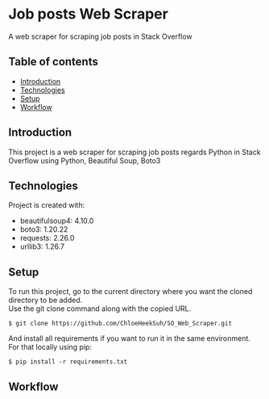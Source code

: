 # Job posts Web Scraper
A web scraper for scraping job posts in Stack Overflow

## Table of contents
* [Introduction](#introduction)
* [Technologies](#technologies)
* [Setup](#setup)
* [Workflow](#workflow)

## Introduction
This project is a web scraper for scraping job posts regards Python in Stack Overflow using Python, Beautiful Soup, Boto3
	
## Technologies
Project is created with:
* beautifulsoup4: 4.10.0
* boto3: 1.20.22
* requests: 2.26.0
* urllib3: 1.26.7
	
## Setup
To run this project, go to the current directory where you want the cloned directory to be added.\
Use the git clone command along with the copied URL.

```
$ git clone https://github.com/ChloeHeekSuh/SO_Web_Scraper.git
```

And install all requirements if you want to run it in the same environment. \
For that locally using pip:

```
$ pip install -r requirements.txt
```

## Workflow

